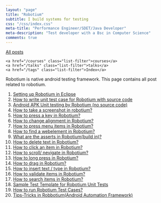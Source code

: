 ```yaml
---
layout: "page"
title: "Robotium"
subtitle: I build systems for testing
css: "/css/index.css"
meta-title: "Performance Engineer/SDET/Java Developer"
meta-description: "Test developer with a Bsc in Computer Science"
comments: true
---
```

<div class="list-filters">
    <a href="/" class="list-filter filter-selected">All posts</a>

    <a href="/courses" class="list-filter">courses</a>
	<a href="/talks" class="list-filter">talks</a>
    <a href="/tags" class="list-filter">Index</a>
</div>

Robotium is native android testing framework. This page contains all post related to robotium. 

1. [Setting up Robotium in Eclipse](http://shantonusarker.blogspot.com/2013/06/setting-up-robotium-in-eclipse_16.html)
2. [How to write unit test case for Robotium with source code](http://shantonusarker.blogspot.com/2013/06/how-to-write-test-case-in-robotium-with.html)
3. [Android APK Unit testing by Robotium (no source code)](http://shantonusarker.blogspot.com/2013/06/android-apkno-source-code-test-in.html)
4. [How to take a screenshot in robotium?](http://shantonusarker.blogspot.com/2013/05/how-to-take-screenshot-in-robotium.html)
5. [How to press a key in Robotium?](http://shantonusarker.blogspot.com/2013/05/how-to-press-key-in-robotium.html)
6. [How to change alignment in Robotium?](http://shantonusarker.blogspot.com/2013/05/how-to-change-alignment-in-robotium.html)
7. [How to press menu items in Robotium?](http://shantonusarker.blogspot.com/2013/05/how-to-press-menu-items-in-robotium.html)
8. [How to find a webelement in Robotium?](http://shantonusarker.blogspot.com/2013/05/how-to-find-webelement-in-robotium.html)
9. [What are the asserts in Robotium(build in)?](http://shantonusarker.blogspot.com/2013/05/what-are-asserts-in-robotiumbuild-in.html)
10. [How to delete text in Robotium?](http://shantonusarker.blogspot.com/2013/05/how-to-delete-text-in-robotium.html)
11. [How to click an item in Robotium?](http://shantonusarker.blogspot.com/2013/05/how-to-click-item-in-robotium.html)
12. [How to scroll/ nevigate in Robotium?](http://shantonusarker.blogspot.com/2013/05/how-to-scroll-nevigate-in-robotium.html)
13. [How to long press in Robotium?](http://shantonusarker.blogspot.com/2013/05/how-to-long-press-in-robotium.html)
14. [How to drag in Robotium?](http://shantonusarker.blogspot.com/2013/05/how-to-drag-in-robotium.html)
15. [How to insert text / type in Robotium?](http://shantonusarker.blogspot.com/2013/05/how-to-insert-text-type-in-robotium.html)
16. [How to validate items in Robotium?](http://shantonusarker.blogspot.com/2013/05/how-to-validate-items-in-robotium.html)
17. [How to search items in Robotium?](http://shantonusarker.blogspot.com/2013/05/how-to-search-items-in-robotium.html)
18. [Sample Test Template for Robotium Unit Tests](http://shantonusarker.blogspot.com/2013/06/tips-tricks-in-robbotiumandroid.html)
19. [How to run Robotium Test Cases? ](http://shantonusarker.blogspot.com/2013/06/tips-tricks-in-robbotiumandroid.html)
20. [Tips-Tricks in Robbotium(Android Automation Framework)](http://shantonusarker.blogspot.com/2013/06/tips-tricks-in-robbotiumandroid.html)